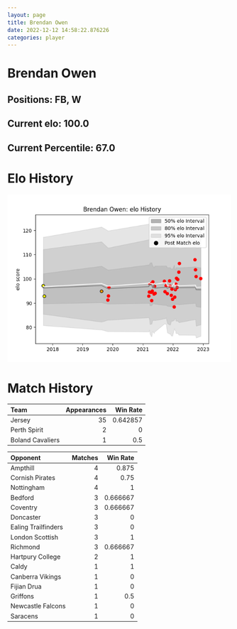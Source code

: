 ```yaml
---  
layout: page  
title: Brendan Owen  
date: 2022-12-12 14:58:22.876226  
categories: player  
---
```

# Brendan Owen

## Positions: FB, W

## Current elo: 100.0

## Current Percentile: 67.0

# Elo History


![elo history](history_BrendanOwen.png)
# Match History


| Team             |   Appearances |   Win Rate |
|:-----------------|--------------:|-----------:|
| Jersey           |            35 |   0.642857 |
| Perth Spirit     |             2 |   0        |
| Boland Cavaliers |             1 |   0.5      |

| Opponent            |   Matches |   Win Rate |
|:--------------------|----------:|-----------:|
| Ampthill            |         4 |   0.875    |
| Cornish Pirates     |         4 |   0.75     |
| Nottingham          |         4 |   1        |
| Bedford             |         3 |   0.666667 |
| Coventry            |         3 |   0.666667 |
| Doncaster           |         3 |   0        |
| Ealing Trailfinders |         3 |   0        |
| London Scottish     |         3 |   1        |
| Richmond            |         3 |   0.666667 |
| Hartpury College    |         2 |   1        |
| Caldy               |         1 |   1        |
| Canberra Vikings    |         1 |   0        |
| Fijian Drua         |         1 |   0        |
| Griffons            |         1 |   0.5      |
| Newcastle Falcons   |         1 |   0        |
| Saracens            |         1 |   0        |